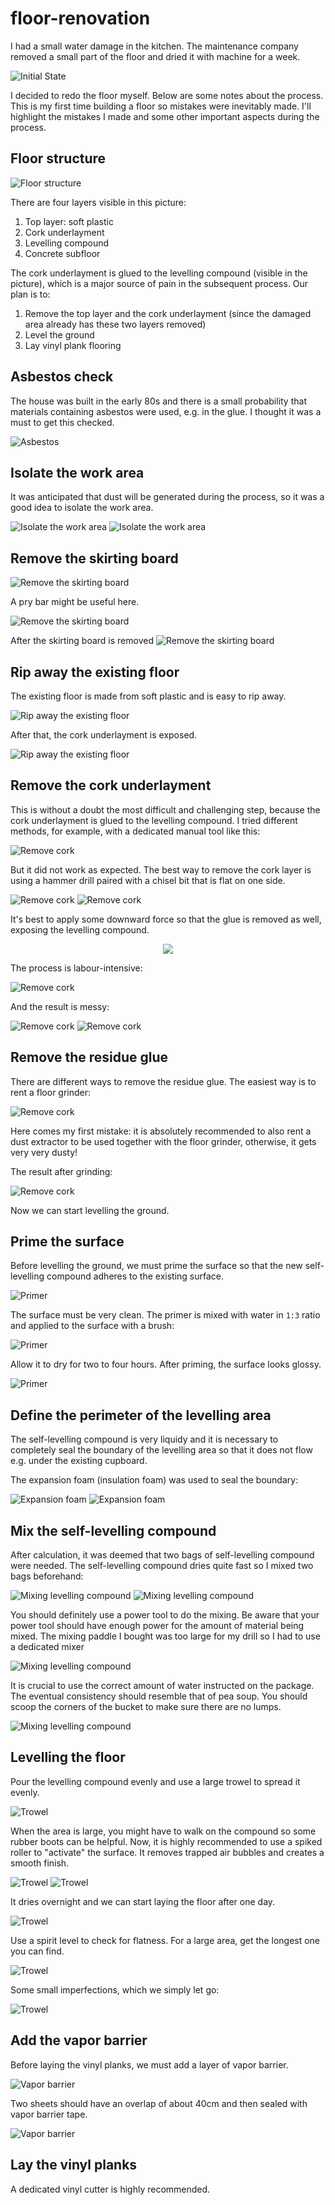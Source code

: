 # floor-renovation

I had a small water damage in the kitchen. The maintenance company removed a small part
of the floor and dried it with machine for a week.

![Initial State](img/0_initial_state.jpg)

I decided to redo the floor myself. Below are some notes about the process. This is
my first time building a floor so mistakes were inevitably made. I'll highlight
the mistakes I made and some other important aspects during the process.

## Floor structure

![Floor structure](img/0_initial_state2.jpg)

There are four layers visible in this picture:
1. Top layer: soft plastic
2. Cork underlayment
3. Levelling compound
4. Concrete subfloor

The cork underlayment is glued to the levelling compound (visible in the picture), which is a major source
of pain in the subsequent process. Our plan is to:
1. Remove the top layer and the cork underlayment (since the damaged area already has
these two layers removed)
2. Level the ground
3. Lay vinyl plank flooring

## Asbestos check

The house was built in the early 80s and there is a small probability that materials containing
asbestos were used, e.g. in the glue. I thought it was a must to get this checked.

![Asbestos](img/0_asbestos.png)

## Isolate the work area

It was anticipated that dust will be generated during the process, so it was a good
idea to isolate the work area.

![Isolate the work area](img/1_isolate.jpg)
![Isolate the work area](img/1_isolate2.jpg)

## Remove the skirting board

![Remove the skirting board](img/2_remove_skirting_board.jpg)

A pry bar might be useful here.

![Remove the skirting board](img/2_remove_skirting_board2.jpg)

After the skirting board is removed
![Remove the skirting board](img/2_remove_skirting_board3.jpg)

## Rip away the existing floor

The existing floor is made from soft plastic and is easy to rip away.

![Rip away the existing floor](img/3_rip_away_existing_floor.jpg)

After that, the cork underlayment is exposed.

![Rip away the existing floor](img/3_rip_away_existing_floor2.jpg)

## Remove the cork underlayment

This is without a doubt the most difficult and challenging step, because the cork
underlayment is glued to the levelling compound. I tried different methods, for example,
with a dedicated manual tool like this:

![Remove cork](img/4_remove_cork4.jpg)

But it did not work as expected. The best way to remove the cork layer is using a hammer drill
paired with a chisel bit that is flat on one side.

![Remove cork](img/4_remove_cork.jpg)
![Remove cork](img/4_remove_cork2.jpg)

It's best to apply some downward force so that the glue is removed as well, exposing the
levelling compound.

<p align="center">
  <img src="https://github.com/lambdalainen/floor-renovation/raw/master/img/video.gif" />
</p>

The process is labour-intensive:

![Remove cork](img/4_remove_cork3.jpg)

And the result is messy:

![Remove cork](img/4_remove_cork5.jpg)
![Remove cork](img/4_remove_cork6.jpg)

## Remove the residue glue

There are different ways to remove the residue glue. The easiest way is to rent a floor
grinder:

![Remove cork](img/5_floor_grinder.jpg)

Here comes my first mistake: it is absolutely recommended to also rent a dust extractor
to be used together with the floor grinder, otherwise, it gets very very dusty!

The result after grinding:

![Remove cork](img/5_floor_grinder2.jpg)

Now we can start levelling the ground.

## Prime the surface

Before levelling the ground, we must prime the surface so that the new self-levelling compound
adheres to the existing surface.

![Primer](img/6_primer.jpg)

The surface must be very clean. The primer is mixed with water in `1:3` ratio and applied to the
surface with a brush:

![Primer](img/6_primer2.jpg)

Allow it to dry for two to four hours. After priming, the surface looks glossy.

![Primer](img/6_primer3.jpg)

## Define the perimeter of the levelling area

The self-levelling compound is very liquidy and it is necessary to completely seal the
boundary of the levelling area so that it does not flow e.g. under the existing cupboard.

The expansion foam (insulation foam) was used to seal the boundary:

![Expansion foam](img/7_expansion_foam.jpg)
![Expansion foam](img/7_expansion_foam2.jpg)

## Mix the self-levelling compound

After calculation, it was deemed that two bags of self-levelling compound were
needed. The self-levelling compound dries quite fast so I mixed two bags beforehand:

![Mixing levelling compound](img/8_mixing_levelling_compound.jpg)
![Mixing levelling compound](img/8_mixing_levelling_compound2.jpg)

You should definitely use a power tool to do the mixing. Be aware that your
power tool should have enough power for the amount of material being mixed. The mixing paddle
I bought was too large for my drill so I had to use a dedicated mixer

![Mixing levelling compound](img/8_mixing_levelling_compound4.jpg)

It is crucial to use the correct amount of water instructed on the package. The eventual
consistency should resemble that of pea soup. You should scoop the corners of the bucket
to make sure there are no lumps.

![Mixing levelling compound](img/8_mixing_levelling_compound3.jpg)

## Levelling the floor

Pour the levelling compound evenly and use a large trowel to spread it evenly.

![Trowel](img/9_trowel.jpg)

When the area is large, you might have to walk on the compound so some rubber boots
can be helpful. Now, it is highly recommended to use a spiked roller to "activate"
the surface. It removes trapped air bubbles and creates a smooth finish.

![Trowel](img/9_levelling2.jpg)
![Trowel](img/9_levelling.jpg)

It dries overnight and we can start laying the floor after one day.

![Trowel](img/9_levelling3.jpg)

Use a spirit level to check for flatness. For a large area, get the longest one you can find.

![Trowel](img/9_levelling5.webp)

Some small imperfections, which we simply let go:

![Trowel](img/9_levelling4.jpg)

## Add the vapor barrier

Before laying the vinyl planks, we must add a layer of vapor barrier.

![Vapor barrier](img/10_vapor_barrier.jpg)

Two sheets should have an overlap of about 40cm and then sealed with vapor barrier tape.

![Vapor barrier](img/10_tape.jpg)

## Lay the vinyl planks

A dedicated vinyl cutter is highly recommended.
